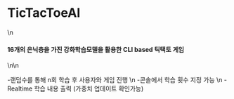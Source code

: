 # TicTacToeAI

\n

#### 16개의 은닉층을 가진 강화학습모델을 활용한 CLI based 틱택토 게임

\n\n

-랜덤수를 통해 n회 학습 후 사용자와 게임 진행 \n
-콘솔에서 학습 횟수 지정 가능 \n
-Realtime 학습 내용 출력 (가중치 업데이트 확인가능)
